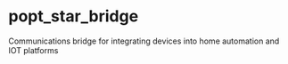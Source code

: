 # popt_star_bridge
Communications bridge for integrating devices into home automation and IOT platforms
